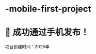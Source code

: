 # -mobile-first-project
<!-- index.html 基础模板 -->
<!DOCTYPE html>
<html>
<head>
    <title>我的手机项目</title>
</head>
<body>
    <h1>🎉 成功通过手机发布！</h1>
    <p>项目创建时间：2025年</p>
</body>
</html>
